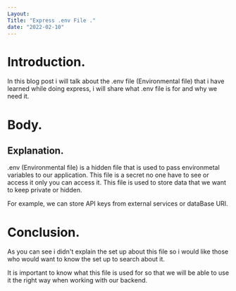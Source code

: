 ```yaml
---
Layout: 
Title: "Express .env File ."
date: "2022-02-10"
---
```


# Introduction.

In this blog post i will talk about the .env file (Environmental file) that i have learned while doing express, i will share what .env file is for and why we need it.

# Body.

## Explanation.

.env (Environmental file) is a hidden file that is used to pass environmetal variables to our application.
This file is a secret no one have to see or access it only you can access it. This file is used to store data that we want to keep private or hidden.

For example, we can store API keys from external services or dataBase URI. 

# Conclusion.

As you can see i didn't explain the set up about this file so i would like those who would want to know the set up to search about it.

It is important to know what this file is used for so that we will be able to use it the right way when working with our backend.